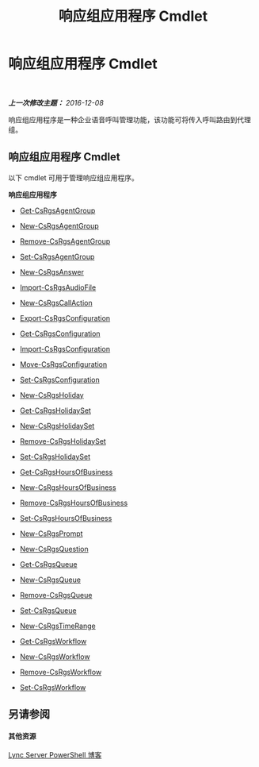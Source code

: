 ﻿---
title: 响应组应用程序 Cmdlet
TOCTitle: 响应组应用程序 Cmdlet
ms:assetid: 5710163c-e6c2-4ca5-b247-5bf9df6c954e
ms:mtpsurl: https://technet.microsoft.com/zh-cn/library/Gg415654(v=OCS.15)
ms:contentKeyID: 49312907
ms.date: 12/10/2016
mtps_version: v=OCS.15
ms.translationtype: HT
---

# 响应组应用程序 Cmdlet

 

_**上一次修改主题：** 2016-12-08_

响应组应用程序是一种企业语音呼叫管理功能，该功能可将传入呼叫路由到代理组。

## 响应组应用程序 Cmdlet

以下 cmdlet 可用于管理响应组应用程序。

**响应组应用程序**

  - [Get-CsRgsAgentGroup](get-csrgsagentgroup.md)

  - [New-CsRgsAgentGroup](new-csrgsagentgroup.md)

  - [Remove-CsRgsAgentGroup](remove-csrgsagentgroup.md)

  - [Set-CsRgsAgentGroup](set-csrgsagentgroup.md)

  - [New-CsRgsAnswer](new-csrgsanswer.md)

  - [Import-CsRgsAudioFile](import-csrgsaudiofile.md)

  - [New-CsRgsCallAction](new-csrgscallaction.md)

  - [Export-CsRgsConfiguration](export-csrgsconfiguration.md)

  - [Get-CsRgsConfiguration](get-csrgsconfiguration.md)

  - [Import-CsRgsConfiguration](import-csrgsconfiguration.md)

  - [Move-CsRgsConfiguration](move-csrgsconfiguration.md)

  - [Set-CsRgsConfiguration](set-csrgsconfiguration.md)

  - [New-CsRgsHoliday](new-csrgsholiday.md)

  - [Get-CsRgsHolidaySet](get-csrgsholidayset.md)

  - [New-CsRgsHolidaySet](new-csrgsholidayset.md)

  - [Remove-CsRgsHolidaySet](remove-csrgsholidayset.md)

  - [Set-CsRgsHolidaySet](set-csrgsholidayset.md)

  - [Get-CsRgsHoursOfBusiness](get-csrgshoursofbusiness.md)

  - [New-CsRgsHoursOfBusiness](new-csrgshoursofbusiness.md)

  - [Remove-CsRgsHoursOfBusiness](remove-csrgshoursofbusiness.md)

  - [Set-CsRgsHoursOfBusiness](set-csrgshoursofbusiness.md)

  - [New-CsRgsPrompt](new-csrgsprompt.md)

  - [New-CsRgsQuestion](new-csrgsquestion.md)

  - [Get-CsRgsQueue](get-csrgsqueue.md)

  - [New-CsRgsQueue](new-csrgsqueue.md)

  - [Remove-CsRgsQueue](remove-csrgsqueue.md)

  - [Set-CsRgsQueue](set-csrgsqueue.md)

  - [New-CsRgsTimeRange](new-csrgstimerange.md)

  - [Get-CsRgsWorkflow](get-csrgsworkflow.md)

  - [New-CsRgsWorkflow](new-csrgsworkflow.md)

  - [Remove-CsRgsWorkflow](remove-csrgsworkflow.md)

  - [Set-CsRgsWorkflow](set-csrgsworkflow.md)

## 另请参阅

#### 其他资源

[Lync Server PowerShell 博客](http://go.microsoft.com/fwlink/?linkid=203150%26clcid=0x804)
